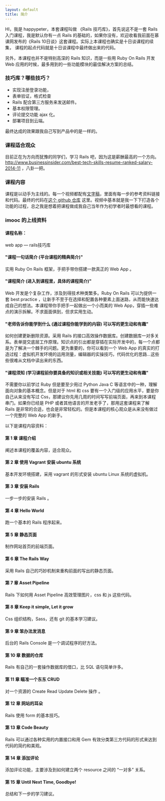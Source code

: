 ```yaml
---
layout: default
title: 简介
---
```


HI，我是 happypeter，本套课程叫做 《Rails 技巧库》，首先说这不是一套 Rails 入门课程，我是默认你有一点 Rails 的基础的，如果你没有，欢迎收看我前面在慕课网发布的《Rails 10日谈》这套课程。实际上本课程也确实是十日谈课程的续集，
课程的起点代码就是十日谈课程中最终做出来的代码。


另外，本课程也并不是特别高深的 Rails 知识，而是一些用 Ruby On Rails 开发 Web 应用的时候，最多用到的一些功能模块的最佳解决方案的总结。

### 技巧库？哪些技巧？
- 实现注册登录功能，
- 表单验证，格式检查
- Rails 配合第三方服务来发送邮件。
- 基本权限管理。
- 评论提交功能 ajax 化。
- 部署项目到云端。

最终达成的效果跟我自己写到产品中的是一样的。


### 课程适合观众

目前正在为方向而犹豫的同学们，学习 Rails 吧，因为这是薪酬最高的一个方向。 <http://www.businessinsider.com/best-tech-skills-resume-ranked-salary-2014-11> ，八卦一把。


### 课程内容
课程是以动手为主线的。每一个视频都配有[文字稿](http://happypeter.github.io/rails-tricks/)，里面有每一步的参考资料链接和代码。最终的代码在[这个 github 仓库](https://github.com/happypeter/rails-tricks) 这里。视频中基本就是我一下下打造各个功能的过程，总之我是想着把课程做成我自己当年作为初学者时最想看的课程。

### imooc 的上线资料

#### 课程名称：

web app — rails技巧库

#### "课程一句话简介 (平台课程的精典简介)"

实用 Ruby On Rails 框架，手把手带你搭建一款真正的 Web App 。

#### "课程简介 (进入到课程里，具体的课程简介)"

Web 开发是个复杂工作，涉及到得技术种类繁多。Ruby On Rails 可以为提供一套 best practice ，让新手不至于在选择和配置各种要素上面迷路，从而能快速达成自己的想法。本课程带你手把手一起做出一个小而美的 Web App，穿插一些难点的演示拆解。不求面面俱到，但求实用生动。

#### "老师告诉你能学到什么 (通过课程你能学到的内容) 可以写的更生动和有趣"

如何创建更新删除资源。采用 Rails 的接口高效操作数据库。创建数据库一对多关系。表单提交底层工作原理。知识点的引出都是穿插在实际开发中的，每一个点都是为了解决一个棘手的问题。更为重要的，你可以看到一个 Web App 的真实的打造过程：虚拟机开发环境的运用测量，编辑器的实操技巧，代码优化的思路...这些些很难从文档中读出来的东西。

#### "课程须知 (学习课程前你要具备的知识或相关技能) 可以写的更生动和有趣"

不需要你以前学过 Ruby 但是要至少用过 Python Java C 等语言中的一种，理解面向对象的基本概念。但是对于 html 和 css 要有一个入门级的应用水平，要是你自己从来没有写过 Css，那建议你先用几周的时间写写前端页面，再来到本课程串门。如果你已经是 PHP 或者其他语言的开发老手了，那用这套课程来了解 Rails 是非常的合适，也会是非常轻松的。但是本课程的核心观众是从来没有做过一个完整的 Web App 的新手。

以下是课程内容资料：

#### 第 1 章 课程介绍
阐述本课程的覆盖内容，适合观众。

#### 第 2 章 使用 Vagrant 安装 ubuntu 系统
基本开发环境搭建，采用 vagrant 的形式安装 ubuntu Linux 系统的虚拟机。

#### 第 3 章 安装 Rails
一步一步的安装 Rails 。

#### 第 4 章 Hello World
跑一个基本的 Rails 程序起来。

#### 第 5 章 静态页面
制作网站首页的前端页面。

#### 第 6 章 The Rails Way
采用 Rails 自己的巧妙机制来重构前面的写出的静态页面。

#### 第 7 章 Asset Pipeline
Rails 下如何用 Asset Pipeline 高效管理图片，css 和 js 这些代码。

#### 第 8 章 Keep it simple, Let it grow
Css 组织结构，Sass，还有 git 的基本学习建议。

#### 第 9 章 笨办法发消息
后台的 Rails Console 是一个调试程序的好方法。

#### 第 10 章 数据的仓库
Rails 有自己的一套操作数据库的借口，比 SQL 语句简单许多。

#### 第 11 章 瞄准一个东东 CRUD
对一个资源的 Create Read Update Delete 操作 。

#### 第 12 章 网站的耳朵
Rails 使用 form 的基本技巧。

#### 第 13 章 Code Beauty
Rails 可以通过各种实用的内置接口和用 Gem 有效分类第三方代码的形式来达到代码的简约和美观。

#### 第 14 章 添加评论
添加评论功能，主要涉及到如何建立两个 resource 之间的 “一对多” 关系。

#### 第 15 章 Until Next Time, Goodbye!
总结和下一步的学习建议。
